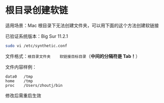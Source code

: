 # 根目录创建软链

适用场景：Mac 根目录下无法创建文件夹，可以用下面的这个方法创建软链接

已验证系统版本：Big Sur 11.2.1

```bash
sudo vi /etc/synthetic.conf
```

文件格式：`根目录文件夹	软链接目标目录`（**中间的分隔符是 Tab！**）

文件内容样例：

```
data0	/tmp
home	/tmp
proc	/Users/zhoutj/bin
```

修改后需重启生效